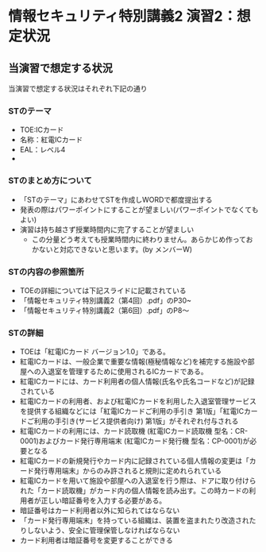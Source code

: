 # 情報セキュリティ特別講義2 演習2：想定状況
## 当演習で想定する状況
当演習で想定する状況はそれぞれ下記の通り

### STのテーマ
- TOE:ICカード
- 名称：紅電ICカード
- EAL：レベル4
- 

### STのまとめ方について
- 「STのテーマ」にあわせてSTを作成しWORDで都度提出する
- 発表の際はパワーポイントにすることが望ましい(パワーポイントでなくてもよい)
- 演習は持ち越さず授業時間内に完了することが望ましい
  - この分量どう考えても授業時間内に終わりません。あらかじめ作っておかないと対応できないと思います。(by メンバーW)

### STの内容の参照箇所
- TOEの詳細については下記スライドに記載されている
- 「情報セキュリティ特別講義2（第4回）.pdf」のP30~
- 「情報セキュリティ特別講義2（第6回）.pdf」のP8～

### STの詳細
- TOEは「紅電ICカード バージョン1.0」である。
- 紅電ICカードは、一般企業で重要な情報(極秘情報など)を補完する施設や部屋への入退室を管理するために使用されるICカードである。
- 紅電ICカードには、カード利用者の個人情報(氏名や氏名コードなど)が記録されている
- 紅電ICカードの利用者、および紅電ICカードを利用した入退室管理サービスを提供する組織などには「紅電ICカードご利用の手引き 第1版」「紅電ICカードご利用の手引き(サービス提供者向け) 第1版」がそれぞれ付与される
- 紅電ICカードの利用には、カード読取機 (紅電ICカード読取機 型名：CR-0001)およびカード発行専用端末 (紅電ICカード発行機 型名：CP-0001)が必要となる
- 紅電ICカードの新規発行やカード内に記録されている個人情報の変更は「カード発行専用端末」からのみ許されると規則に定めれられている
- 紅電ICカードを用いて施設や部屋への入退室を行う際は、ドアに取り付けられた「カード読取機」がカード内の個人情報を読み出す。この時カードの利用者が正しい暗証番号を入力する必要がある。
- 暗証番号はカード利用者以外に知られてはならない
- 「カード発行専用端末」を持っている組織は、装置を盗まれたり改造されたりしないよう、安全に管理保管しなければならない
- カード利用者は暗証番号を変更することができる
